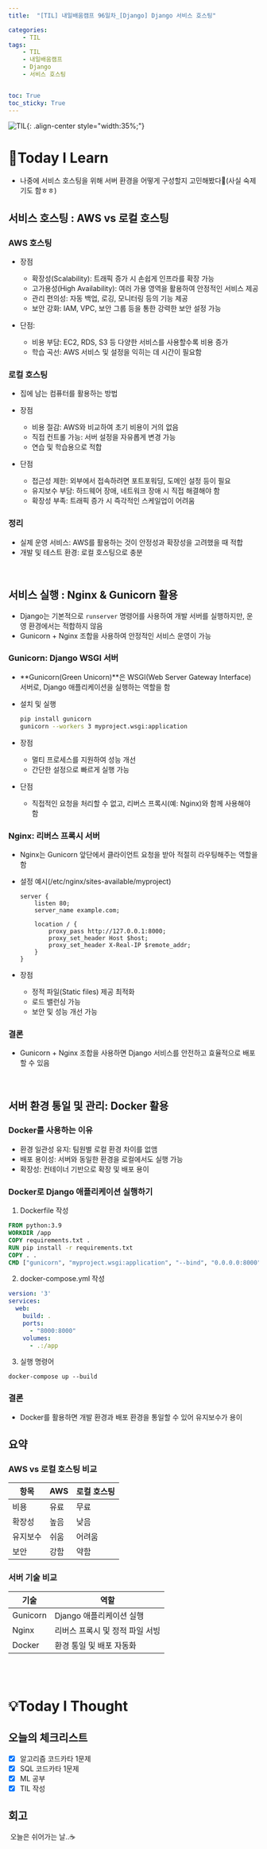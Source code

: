 ```yaml
---
title:  "[TIL] 내일배움캠프 96일차_[Django] Django 서비스 호스팅" 

categories: 
    - TIL
tags: 
    - TIL
    - 내일배움캠프
    - Django
    - 서비스 호스팅


toc: True
toc_sticky: True
---
```


![TIL](/assets/images/TIL2.png){: .align-center style="width:35%;"}

# 👀Today I Learn
- 나중에 서비스 호스팅을 위해 서버 환경을 어떻게 구성할지 고민해봤다🤔(사실 숙제기도 함ㅎㅎ)

## 서비스 호스팅 : AWS vs 로컬 호스팅
### AWS 호스팅
- 장점
  - 확장성(Scalability): 트래픽 증가 시 손쉽게 인프라를 확장 가능
  - 고가용성(High Availability): 여러 가용 영역을 활용하여 안정적인 서비스 제공
  - 관리 편의성: 자동 백업, 로깅, 모니터링 등의 기능 제공
  - 보안 강화: IAM, VPC, 보안 그룹 등을 통한 강력한 보안 설정 가능

- 단점:
  - 비용 부담: EC2, RDS, S3 등 다양한 서비스를 사용할수록 비용 증가
  - 학습 곡선: AWS 서비스 및 설정을 익히는 데 시간이 필요함

### 로컬 호스팅
- 집에 남는 컴퓨터를 활용하는 방법

- 장점
  - 비용 절감: AWS와 비교하여 초기 비용이 거의 없음
  - 직접 컨트롤 가능: 서버 설정을 자유롭게 변경 가능
  - 연습 및 학습용으로 적합

- 단점
  - 접근성 제한: 외부에서 접속하려면 포트포워딩, 도메인 설정 등이 필요
  - 유지보수 부담: 하드웨어 장애, 네트워크 장애 시 직접 해결해야 함
  - 확장성 부족: 트래픽 증가 시 즉각적인 스케일업이 어려움

### 정리
- 실제 운영 서비스: AWS를 활용하는 것이 안정성과 확장성을 고려했을 때 적합
- 개발 및 테스트 환경: 로컬 호스팅으로 충분

<br>

## 서비스 실행 : Nginx & Gunicorn 활용
- Django는 기본적으로 `runserver` 명령어를 사용하여 개발 서버를 실행하지만, 운영 환경에서는 적합하지 않음
- Gunicorn + Nginx 조합을 사용하여 안정적인 서비스 운영이 가능

### Gunicorn: Django WSGI 서버
- **Gunicorn(Green Unicorn)**은 WSGI(Web Server Gateway Interface) 서버로, Django 애플리케이션을 실행하는 역할을 함
- 설치 및 실행

  ```bash
  pip install gunicorn
  gunicorn --workers 3 myproject.wsgi:application
  ```

- 장점
  - 멀티 프로세스를 지원하여 성능 개선
  - 간단한 설정으로 빠르게 실행 가능
- 단점
  - 직접적인 요청을 처리할 수 없고, 리버스 프록시(예: Nginx)와 함께 사용해야 함

### Nginx: 리버스 프록시 서버
- Nginx는 Gunicorn 앞단에서 클라이언트 요청을 받아 적절히 라우팅해주는 역할을 함
- 설정 예시(/etc/nginx/sites-available/myproject)

  ```
  server {
      listen 80;
      server_name example.com;

      location / {
          proxy_pass http://127.0.0.1:8000;
          proxy_set_header Host $host;
          proxy_set_header X-Real-IP $remote_addr;
      }
  }
  ```

- 장점
  - 정적 파일(Static files) 제공 최적화
  - 로드 밸런싱 가능
  - 보안 및 성능 개선 가능

### 결론
- Gunicorn + Nginx 조합을 사용하면 Django 서비스를 안전하고 효율적으로 배포할 수 있음


<br>

## 서버 환경 통일 및 관리: Docker 활용
### Docker를 사용하는 이유
- 환경 일관성 유지: 팀원별 로컬 환경 차이를 없앰
- 배포 용이성: 서버와 동일한 환경을 로컬에서도 실행 가능
- 확장성: 컨테이너 기반으로 확장 및 배포 용이

### Docker로 Django 애플리케이션 실행하기
1) Dockerfile 작성

  ```Dockerfile
  FROM python:3.9
  WORKDIR /app
  COPY requirements.txt .
  RUN pip install -r requirements.txt
  COPY . .
  CMD ["gunicorn", "myproject.wsgi:application", "--bind", "0.0.0.0:8000"]
  ```

2) docker-compose.yml 작성

  ```yml
  version: '3'
  services:
    web:
      build: .
      ports:
        - "8000:8000"
      volumes:
        - .:/app
  ```

3) 실행 명령어

  ```
  docker-compose up --build
  ```

### 결론
- Docker를 활용하면 개발 환경과 배포 환경을 통일할 수 있어 유지보수가 용이


## 요약

### AWS vs 로컬 호스팅 비교

| 항목   | AWS | 로컬 호스팅 |
|--------|-----|-------------|
| 비용   | 유료 | 무료        |
| 확장성 | 높음 | 낮음        |
| 유지보수 | 쉬움 | 어려움     |
| 보안   | 강함 | 약함        |

### 서버 기술 비교

| 기술      | 역할 |
|-----------|-------------------------------|
| Gunicorn  | Django 애플리케이션 실행       |
| Nginx     | 리버스 프록시 및 정적 파일 서빙 |
| Docker    | 환경 통일 및 배포 자동화       |

<br>
<br>

# 💡Today I Thought

## 오늘의 체크리스트
- [x] 알고리즘 코드카타 1문제
- [x] SQL 코드카타 1문제
- [x] ML 공부
- [x] TIL 작성

## 회고
&nbsp;오늘은 쉬어가는 날..☕